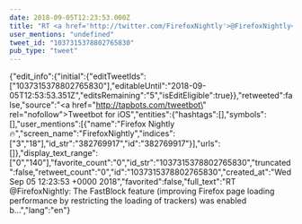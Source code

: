 ```yaml
---
date: 2018-09-05T12:23:53.000Z
title: "RT <a href='http://twitter.com/FirefoxNightly'>@FirefoxNightly</a>: The FastBlock feature (improving Firefox page loading performance by restricting the loading of trackers) was enabled b…″"
user_mentions: "undefined"
tweet_id: "1037315378802765830"
pub_type: "tweet"
---
```

{"edit_info":{"initial":{"editTweetIds":["1037315378802765830"],"editableUntil":"2018-09-05T12:53:53.351Z","editsRemaining":"5","isEditEligible":true}},"retweeted":false,"source":"<a href=\"http://tapbots.com/tweetbot\" rel=\"nofollow\">Tweetbot for iΟS</a>","entities":{"hashtags":[],"symbols":[],"user_mentions":[{"name":"Firefox Nightly 🔥","screen_name":"FirefoxNightly","indices":["3","18"],"id_str":"382769917","id":"382769917"}],"urls":[]},"display_text_range":["0","140"],"favorite_count":"0","id_str":"1037315378802765830","truncated":false,"retweet_count":"0","id":"1037315378802765830","created_at":"Wed Sep 05 12:23:53 +0000 2018","favorited":false,"full_text":"RT @FirefoxNightly: The FastBlock feature (improving Firefox page loading performance by restricting the loading of trackers) was enabled b…","lang":"en"}
